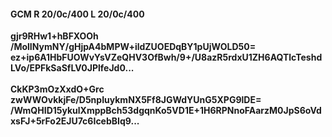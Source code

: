#### GCM R 20/0c/400 L 20/0c/400
**gjr9RHw1+hBFXOOh**<br/>**/MolINymNY/gHjpA4bMPW+ildZUOEDqBY1pUjWOLD50=**<br/>**ez+ip6A1HbFUOWvYsVZeQHV3OfBwh/9+/U8azR5rdxU1ZH6AQTlcTeshdLVo/EPFkSaSfLV0JPlfeJd0...**<br/><br/>
**CkKP3mOzXxdO+Grc**<br/>**zwWWOvkkjFe/D5npIuykmNX5Ff8JGWdYUnG5XPG9lDE=**<br/>**/WmQHID15ykulXmppBch53dgqnKo5VD1E+1H6RPNnoFAarzM0JpS6oVdxsFJ+5rFo2EJU7c6IcebBIq9...**